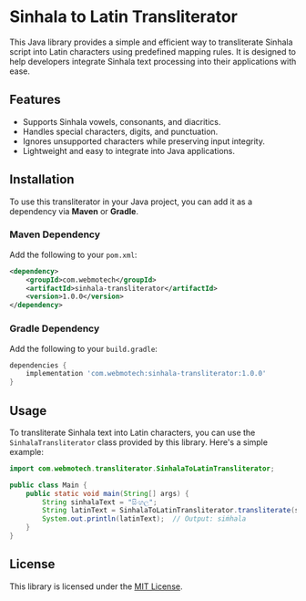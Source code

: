 # Sinhala to Latin Transliterator

This Java library provides a simple and efficient way to transliterate Sinhala script into Latin characters using predefined mapping rules. It is designed to help developers integrate Sinhala text processing into their applications with ease.

## Features
- Supports Sinhala vowels, consonants, and diacritics.
- Handles special characters, digits, and punctuation.
- Ignores unsupported characters while preserving input integrity.
- Lightweight and easy to integrate into Java applications.

## Installation

To use this transliterator in your Java project, you can add it as a dependency via **Maven** or **Gradle**.

### **Maven Dependency**

Add the following to your `pom.xml`:

```xml
<dependency>
    <groupId>com.webmotech</groupId>
    <artifactId>sinhala-transliterator</artifactId>
    <version>1.0.0</version>
</dependency>
```

### **Gradle Dependency**

Add the following to your `build.gradle`:

```gradle
dependencies {
    implementation 'com.webmotech:sinhala-transliterator:1.0.0'
}
```


## Usage

To transliterate Sinhala text into Latin characters, you can use the `SinhalaTransliterator` class provided by this library. Here's a simple example:

```java
import com.webmotech.transliterator.SinhalaToLatinTransliterator;

public class Main {
    public static void main(String[] args) {
        String sinhalaText = "සිංහල";
        String latinText = SinhalaToLatinTransliterator.transliterate(sinhalaText);
        System.out.println(latinText);  // Output: siṁhala
    }
}
```

## License

This library is licensed under the [MIT License](LICENSE).
